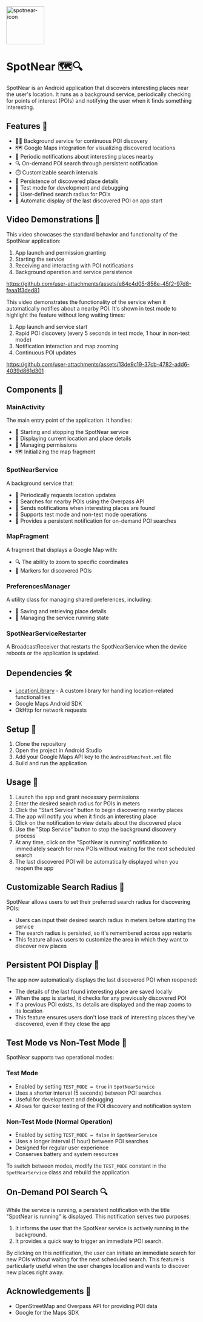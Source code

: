 <img src="https://github.com/user-attachments/assets/c21cba80-e742-4b52-9711-0dddbfefbc37" alt="spotnear-icon" width="100" height="100">

# SpotNear 🗺️🔍

SpotNear is an Android application that discovers interesting places near the user's location. It runs as a background service, periodically checking for points of interest (POIs) and notifying the user when it finds something interesting.

## Features 🌟

- 🏃‍♂️ Background service for continuous POI discovery
- 🗺️ Google Maps integration for visualizing discovered locations
- 🔔 Periodic notifications about interesting places nearby
- 🔍 On-demand POI search through persistent notification
- ⏱️ Customizable search intervals
- 💾 Persistence of discovered place details
- 🧪 Test mode for development and debugging
- 📏 User-defined search radius for POIs
- 🔄 Automatic display of the last discovered POI on app start

## Video Demonstrations 🎥

This video showcases the standard behavior and functionality of the SpotNear application:

1. App launch and permission granting
2. Starting the service
3. Receiving and interacting with POI notifications
4. Background operation and service persistence



https://github.com/user-attachments/assets/e84c4d05-856e-45f2-97d8-feaa1f3ded81



This video demonstrates the functionality of the service when it automatically notifies about a nearby POI. It's shown in test mode to highlight the feature without long waiting times:

1. App launch and service start
2. Rapid POI discovery (every 5 seconds in test mode, 1 hour in non-test mode)
3. Notification interaction and map zooming
4. Continuous POI updates



https://github.com/user-attachments/assets/13de9c19-37cb-4782-add6-4039d861d301



## Components 🧩

### MainActivity

The main entry point of the application. It handles:

- 🚀 Starting and stopping the SpotNear service
- 📍 Displaying current location and place details
- 🔐 Managing permissions
- 🗺️ Initializing the map fragment

### SpotNearService

A background service that:

- 📡 Periodically requests location updates
- 🔎 Searches for nearby POIs using the Overpass API
- 🔔 Sends notifications when interesting places are found
- 🔀 Supports test mode and non-test mode operations
- 📢 Provides a persistent notification for on-demand POI searches

### MapFragment

A fragment that displays a Google Map with:

- 🔍 The ability to zoom to specific coordinates
- 📌 Markers for discovered POIs

### PreferencesManager

A utility class for managing shared preferences, including:

- 💾 Saving and retrieving place details
- 🔄 Managing the service running state

### SpotNearServiceRestarter

A BroadcastReceiver that restarts the SpotNearService when the device reboots or the application is
updated.

## Dependencies 🛠️

- [LocationLibrary](https://github.com/bendayaniv/LocationLibrary) - A custom library for handling
  location-related functionalities
- Google Maps Android SDK
- OkHttp for network requests

## Setup 🚀

1. Clone the repository
2. Open the project in Android Studio
3. Add your Google Maps API key to the `AndroidManifest.xml` file
4. Build and run the application

## Usage 📱

1. Launch the app and grant necessary permissions
2. Enter the desired search radius for POIs in meters
3. Click the "Start Service" button to begin discovering nearby places
4. The app will notify you when it finds an interesting place
5. Click on the notification to view details about the discovered place
6. Use the "Stop Service" button to stop the background discovery process
7. At any time, click on the "SpotNear is running" notification to immediately search for new POIs without waiting for the next scheduled search
8. The last discovered POI will be automatically displayed when you reopen the app

## Customizable Search Radius 📏

SpotNear allows users to set their preferred search radius for discovering POIs:

- Users can input their desired search radius in meters before starting the service
- The search radius is persisted, so it's remembered across app restarts
- This feature allows users to customize the area in which they want to discover new places

## Persistent POI Display 🔄

The app now automatically displays the last discovered POI when reopened:

- The details of the last found interesting place are saved locally
- When the app is started, it checks for any previously discovered POI
- If a previous POI exists, its details are displayed and the map zooms to its location
- This feature ensures users don't lose track of interesting places they've discovered, even if they close the app

## Test Mode vs Non-Test Mode 🧪

SpotNear supports two operational modes:

### Test Mode

- Enabled by setting `TEST_MODE = true` in `SpotNearService`
- Uses a shorter interval (5 seconds) between POI searches
- Useful for development and debugging
- Allows for quicker testing of the POI discovery and notification system

### Non-Test Mode (Normal Operation)

- Enabled by setting `TEST_MODE = false` in `SpotNearService`
- Uses a longer interval (1 hour) between POI searches
- Designed for regular user experience
- Conserves battery and system resources

To switch between modes, modify the `TEST_MODE` constant in the `SpotNearService` class and rebuild
the application.

## On-Demand POI Search 🔍

While the service is running, a persistent notification with the title "SpotNear is running" is
displayed. This notification serves two purposes:

1. It informs the user that the SpotNear service is actively running in the background.
2. It provides a quick way to trigger an immediate POI search.

By clicking on this notification, the user can initiate an immediate search for new POIs without
waiting for the next scheduled search. This feature is particularly useful when the user changes
location and wants to discover new places right away.

## Acknowledgements 🙏

- OpenStreetMap and Overpass API for providing POI data
- Google for the Maps SDK

